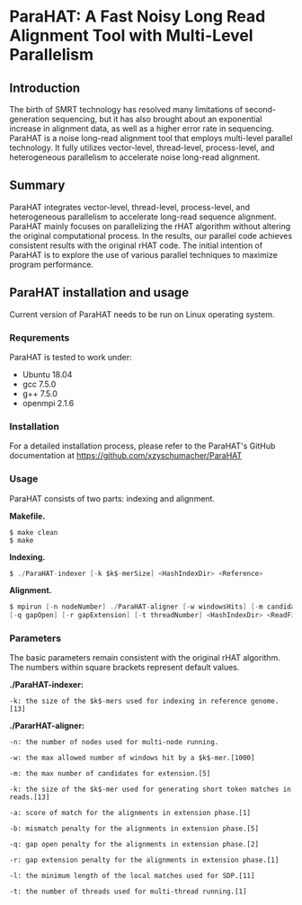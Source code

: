 # ParaHAT: A Fast Noisy Long Read Alignment Tool with Multi-Level Parallelism

## Introduction

The birth of SMRT technology has resolved many limitations of second-generation sequencing, but it has also brought about an exponential increase in alignment data, as well as a higher error rate in sequencing. ParaHAT is a noise long-read alignment tool that employs multi-level parallel technology. It fully utilizes vector-level, thread-level, process-level, and heterogeneous parallelism to accelerate noise long-read alignment.

## Summary

ParaHAT integrates vector-level, thread-level, process-level, and heterogeneous parallelism to accelerate long-read sequence alignment. ParaHAT mainly focuses on parallelizing the rHAT algorithm without altering the original computational process. In the results, our parallel code achieves consistent results with the original rHAT code. The initial intention of ParaHAT is to explore the use of various parallel techniques to maximize program performance.

## ParaHAT installation and usage

Current version of ParaHAT needs to be run on Linux operating system.

### Requrements

ParaHAT is tested to work under:

* Ubuntu 18.04
* gcc 7.5.0
* g++ 7.5.0
* openmpi 2.1.6

### Installation

For a detailed installation process, please refer to the ParaHAT's GitHub documentation at https://github.com/xzyschumacher/ParaHAT

### Usage

ParaHAT consists of two parts: indexing and alignment.

**Makefile.**

```
$ make clean
$ make
```

**Indexing.**

```c
$ ./ParaHAT-indexer [-k $k$-merSize] <HashIndexDir> <Reference>
```

**Alignment.**

```c
$ mpirun [-n nodeNumber] ./ParaHAT-aligner [-w windowsHits] [-m candidates] [-k kmerSize] [-a match] [-b mismatch]
[-q gapOpen] [-r gapExtension] [-t threadNumber] <HashIndexDir> <ReadFile> <Reference>
```

### Parameters

The basic parameters remain consistent with the original rHAT algorithm. The numbers within square brackets represent default values.

**./ParaHAT-indexer:**

```
-k: the size of the $k$-mers used for indexing in reference genome.[13]
```

**./PararHAT-aligner:**

```
-n: the number of nodes used for multi-node running.

-w: the max allowed number of windows hit by a $k$-mer.[1000]

-m: the max number of candidates for extension.[5]

-k: the size of the $k$-mer used for generating short token matches in reads.[13]

-a: score of match for the alignments in extension phase.[1]

-b: mismatch penalty for the alignments in extension phase.[5]

-q: gap open penalty for the alignments in extension phase.[2]

-r: gap extension penalty for the alignments in extension phase.[1]

-l: the minimum length of the local matches used for SDP.[11]

-t: the number of threads used for multi-thread running.[1]
```

